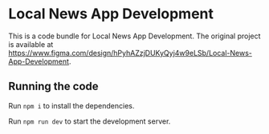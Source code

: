 
  # Local News App Development

  This is a code bundle for Local News App Development. The original project is available at https://www.figma.com/design/hPyhAZzjDUKyQyj4w9eLSb/Local-News-App-Development.

  ## Running the code

  Run `npm i` to install the dependencies.

  Run `npm run dev` to start the development server.
  